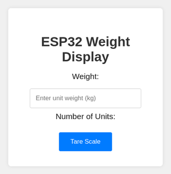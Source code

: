 <!DOCTYPE html>
<html lang="en">
<head>
  <meta charset="UTF-8">
  <meta name="viewport" content="width=device-width, initial-scale=1.0">
  <title>ESP32 Weight Display</title>
  <style>
    html, body {
      font-family: Arial, sans-serif;
      display: flex;
      flex-direction: column;
      align-items: center;
      justify-content: center;
      height: 100%;
      margin: 0;
      background-color: #f0f0f0;
    }
    .container {
      width: 90%;
      max-width: 600px;
      background: #fff;
      padding: 20px;
      border-radius: 8px;
      box-shadow: 0 0 10px rgba(0, 0, 0, 0.1);
      text-align: center;
    }
    h1 {
      color: #333;
      font-size: 2.5em;
      margin-bottom: 20px;
    }
    p {
      font-size: 1.5em;
      margin: 10px 0;
    }
    input {
      padding: 15px;
      font-size: 1.2em;
      border: 1px solid #ccc;
      border-radius: 4px;
      margin-top: 10px;
      width: 80%;
      max-width: 300px;
    }
    button {
      padding: 15px 30px;
      margin: 20px 10px;
      font-size: 1.2em;
      color: #fff;
      background-color: #007BFF;
      border: none;
      border-radius: 4px;
      cursor: pointer;
    }
    button:hover {
      background-color: #0056b3;
    }
  </style>
</head>
<body>
  <div class='container'>
    <h1>ESP32 Weight Display</h1>
    <p id='weight'>Weight: </p>
    <input type='number' id='unitWeight' placeholder='Enter unit weight (kg)' step='0.001'>
    <p id='units'>Number of Units: </p>
    <button onclick='tareScale()'>Tare Scale</button>
  </div>
</body>
</html>

